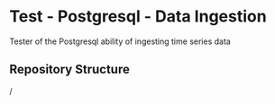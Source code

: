 # Test - Postgresql - Data Ingestion

Tester of the Postgresql ability of ingesting time series data

## Repository Structure
/
